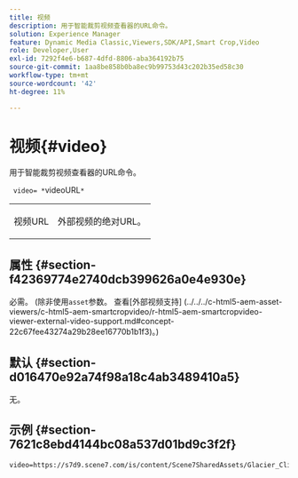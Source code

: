```yaml
---
title: 视频
description: 用于智能裁剪视频查看器的URL命令。
solution: Experience Manager
feature: Dynamic Media Classic,Viewers,SDK/API,Smart Crop,Video
role: Developer,User
exl-id: 7292f4e6-b687-4dfd-8806-aba364192b75
source-git-commit: 1aa8be858b0ba8ec9b99753d43c202b35ed58c30
workflow-type: tm+mt
source-wordcount: '42'
ht-degree: 11%

---
```


# 视频{#video}

用于智能裁剪视频查看器的URL命令。

` video= *`videoURL`*`

<table id="table_C616483932C2482CA9794DDD7313FD7C"> 
 <tbody> 
  <tr> 
   <td colname="col1"> <p> <span class="codeph"> <span class="varname">视频URL</span> </span> </p> </td> 
   <td colname="col2"> <p> 外部视频的绝对URL。 </p> </td> 
  </tr> 
 </tbody> 
</table>

## 属性 {#section-f42369774e2740dcb399626a0e4e930e}

必需。 (除非使用`asset`参数。 查看[外部视频支持]
(../../../c-html5-aem-asset-viewers/c-html5-aem-smartcropvideo/r-html5-aem-smartcropvideo-viewer-external-video-support.md#concept-22c67fee43274a29b28ee16770b1b1f3)。)

## 默认 {#section-d016470e92a74f98a18c4ab3489410a5}

无。

## 示例 {#section-7621c8ebd4144bc08a537d01bd9c3f2f}

```
video=https://s7d9.scene7.com/is/content/Scene7SharedAssets/Glacier_Climber_MP4
```
